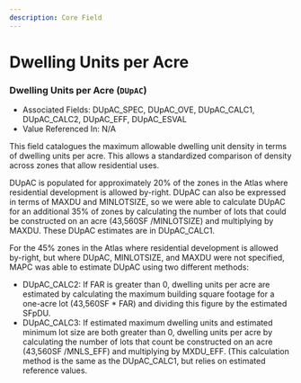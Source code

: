 ```yaml
---
description: Core Field
---
```


# Dwelling Units per Acre

### Dwelling Units per Acre \(`DUpAC`\) 

* Associated Fields: DUpAC\_SPEC, DUpAC\_OVE, DUpAC\_CALC1, DUpAC\_CALC2, DUpAC\_EFF, DUpAC\_ESVAL 
* Value Referenced In: N/A 

This field catalogues the maximum allowable dwelling unit density in terms of dwelling units per acre. This allows a standardized comparison of density across zones that allow residential uses. 

DUpAC is populated for approximately 20% of the zones in the Atlas where residential development is allowed by-right. DUpAC can also be expressed in terms of MAXDU and MINLOTSIZE, so we were able to calculate DUpAC for an additional 35% of zones by calculating the number of lots that could be constructed on an acre \(43,560SF /MINLOTSIZE\) and multiplying by MAXDU. These DUpAC estimates are in DUpAC\_CALC1. 

For the 45% zones in the Atlas where residential development is allowed by-right, but where DUpAC, MINLOTSIZE, and MAXDU were not specified, MAPC was able to estimate DUpAC using two different methods:  

* DUpAC\_CALC2: If FAR is greater than 0, dwelling units per acre are estimated by calculating the maximum building square footage for a one-acre lot \(43,560SF \* FAR\) and dividing this figure by the estimated SFpDU.  
* DUpAC\_CALC3: If estimated maximum dwelling units and estimated minimum lot size are both greater than 0, dwelling units per acre by calculating the number of lots that count be constructed on an acre \(43,560SF /MNLS\_EFF\) and multiplying by MXDU\_EFF. \(This calculation method is the same as the DUpAC\_CALC1, but relies on estimated reference values. 

